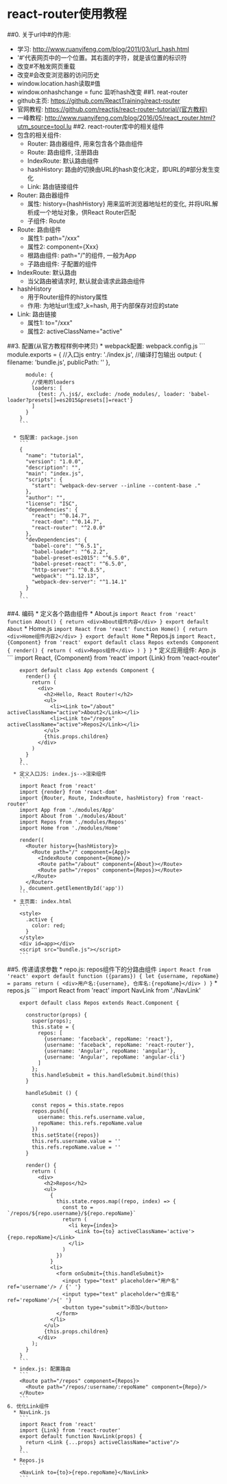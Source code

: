 # react-router使用教程
##0. 关于url中#的作用:
  * 学习: http://www.ruanyifeng.com/blog/2011/03/url_hash.html
  * '#'代表网页中的一个位置。其右面的字符，就是该位置的标识符
  * 改变#不触发网页重载
  * 改变#会改变浏览器的访问历史
  * window.location.hash读取#值
  * window.onhashchange = func 监听hash改变
##1. reat-router
  * github主页: https://github.com/ReactTraining/react-router
  * 官网教程: https://github.com/reactjs/react-router-tutorial/(官方教程)
  * 一峰教程: http://www.ruanyifeng.com/blog/2016/05/react_router.html?utm_source=tool.lu
##2. react-router库中的相关组件
  * 包含的相关组件: 
    * Router: 路由器组件, 用来包含各个路由组件
    * Route: 路由组件, 注册路由 
    * IndexRoute: 默认路由组件
    * hashHistory: 路由的切换由URL的hash变化决定，即URL的#部分发生变化
    * Link: 路由链接组件
  * Router: 路由器组件
    * 属性:  history={hashHistory} 用来监听浏览器地址栏的变化, 并将URL解析成一个地址对象，供React Router匹配
    * 子组件: Route
  * Route: 路由组件
    * 属性1: path="/xxx"  
    * 属性2: component={Xxx}
    * 根路由组件: path="/"的组件, 一般为App
    * 子路由组件: 子<Route>配置的组件
  * IndexRoute: 默认路由
    * 当父路由被请求时, 默认就会请求此路由组件
  * hashHistory
    * 用于Router组件的history属性
    * 作用: 为地址url生成?_k=hash, 用于内部保存对应的state
  * Link: 路由链接
    * 属性1: to="/xxx"
    * 属性2: activeClassName="active"

##3. 配置(从官方教程样例中拷贝)
	  * webpack配置: webpack.config.js
	    ```
	    module.exports = {
	      //入口js
	      entry: './index.js',
	      //编译打包输出
	      output: {
	        filename: 'bundle.js',
	        publicPath: ''
	      },
	    
	      module: {
	        //使用的loaders
	        loaders: [
	          {test: /\.js$/, exclude: /node_modules/, loader: 'babel-loader?presets[]=es2015&presets[]=react'}
	        ]
	      }
	    }
	    ```
    
	  * 包配置: package.json
	    ```
	    {
	      "name": "tutorial",
	      "version": "1.0.0",
	      "description": "",
	      "main": "index.js",
	      "scripts": {
	        "start": "webpack-dev-server --inline --content-base ."
	      },
	      "author": "",
	      "license": "ISC",
	      "dependencies": {
	        "react": "^0.14.7",
	        "react-dom": "^0.14.7",
	        "react-router": "^2.0.0"
	      },
	      "devDependencies": {
	        "babel-core": "^6.5.1",
	        "babel-loader": "^6.2.2",
	        "babel-preset-es2015": "^6.5.0",
	        "babel-preset-react": "^6.5.0",
	        "http-server": "^0.8.5",
	        "webpack": "^1.12.13",
	        "webpack-dev-server": "^1.14.1"
	      }
	    }
	    ```
##4. 编码
	  * 定义各个路由组件
	    * About.js
	      ```
	      import React from 'react'
	      function About() {
	        return <div>About组件内容</div>
	      }
	      export default About
	      ```
	    * Home.js
	      ```
	      import React from 'react'
	      function Home() {
	        return <div>Home组件内容2</div>
	      }
	      export default Home
	      ```
	    * Repos.js
	      ```
	      import React, {Component} from 'react'
	      export default class Repos extends Component {
	        render() {
	          return (
	            <div>Repos组件</div>
	          )
	        }
	      }
	      ```
	  * 定义应用组件: App.js
	    ```
	    import React, {Component} from 'react'
	    import {Link} from 'react-router'
	    
	    export default class App extends Component {
	      render() {
	        return (
	          <div>
	            <h2>Hello, React Router!</h2>
	            <ul>
	              <li><Link to="/about" activeClassName="active">About2</Link></li>
	              <li><Link to="/repos" activeClassName="active">Repos2</Link></li>
	            </ul>
	            {this.props.children}
	          </div>
	        )
	      }
	    }
	    ```
	  * 定义入口JS: index.js-->渲染组件
	    ```
	    import React from 'react'
	    import {render} from 'react-dom'
	    import {Router, Route, IndexRoute, hashHistory} from 'react-router'
	    import App from './modules/App'
	    import About from './modules/About'
	    import Repos from './modules/Repos'
	    import Home from './modules/Home'
	    
	    render((
	      <Router history={hashHistory}>
	        <Route path="/" component={App}>
	          <IndexRoute component={Home}/>
	          <Route path="/about" component={About}></Route>
	          <Route path="/repos" component={Repos}></Route>
	        </Route>
	      </Router>
	    ), document.getElementById('app'))
	    ```
	  * 主页面: index.html
	    ```
	    <style>
	      .active {
	        color: red;
	      }
	    </style>
	    <div id=app></div>
	    <script src="bundle.js"></script>
	    ```
##5. 传递请求参数
	  * repo.js: repos组件下的分路由组件
	    ```
	    import React from 'react'
	    export default function ({params}) {
	      let {username, repoName} = params
	      return (
	        <div>用户名:{username}, 仓库名:{repoName}</div>
	      )
	    }
	    ```
	  * repos.js
	    ```
	    import React from 'react'
	    import NavLink from './NavLink'
	    
	    export default class Repos extends React.Component {
	    
	      constructor(props) {
	        super(props);
	        this.state = {
	          repos: [
	            {username: 'faceback', repoName: 'react'},
	            {username: 'faceback', repoName: 'react-router'},
	            {username: 'Angular', repoName: 'angular'},
	            {username: 'Angular', repoName: 'angular-cli'}
	          ]
	        };
	        this.handleSubmit = this.handleSubmit.bind(this)
	      }
	    
	      handleSubmit () {
	    
	        const repos = this.state.repos
	        repos.push({
	          username: this.refs.username.value,
	          repoName: this.refs.repoName.value
	        })
	        this.setState({repos})
	        this.refs.username.value = ''
	        this.refs.repoName.value = ''
	      }
	    
	      render() {
	        return (
	          <div>
	            <h2>Repos</h2>
	            <ul>
	              {
	                this.state.repos.map((repo, index) => {
	                  const to = `/repos/${repo.username}/${repo.repoName}`
	                  return (
	                    <li key={index}>
	                      <Link to={to} activeClassName='active'>{repo.repoName}</Link>
	                    </li>
	                  )
	                })
	              }
	              <li>
	                <form onSubmit={this.handleSubmit}>
	                  <input type="text" placeholder="用户名" ref='username'/> / {' '}
	                  <input type="text" placeholder="仓库名" ref='repoName'/>{' '}
	                  <button type="submit">添加</button>
	                </form>
	              </li>
	            </ul>
	            {this.props.children}
	          </div>
	        );
	      }
	    }
	    ```
	  * index.js: 配置路由
	    ```
	    <Route path="/repos" component={Repos}>
	      <Route path="/repos/:username/:repoName" component={Repo}/>
	    </Route>
	    ```
	6. 优化Link组件
	  * NavLink.js
	    ```
	    import React from 'react'
	    import {Link} from 'react-router'
	    export default function NavLink(props) {
	      return <Link {...props} activeClassName="active"/>
	    }
	    ```
	  * Repos.js
	    ```
	    <NavLink to={to}>{repo.repoName}</NavLink>
	    ```
    